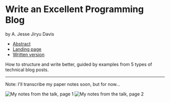 # Write an Excellent Programming Blog
by A. Jesse Jiryu Davis

- [Abstract][0]
- [Landing page][1]
- [Written version][2]

How to structure and write better, guided by examples from 5 types of technical blog posts.

[0]: https://us.pycon.org/2016/schedule/presentation/1668/
[1]: https://emptysqua.re/blog/the-write-an-excellent-programming-blog-page/
[2]: https://emptysqua.re/blog/write-an-excellent-programming-blog/

---

Note: I'll transcribe my paper notes soon, but for now...

![My notes from the talk, page 1](jesse_p1.jpg)
![My notes from the talk, page 2](jesse_p2.jpg)
